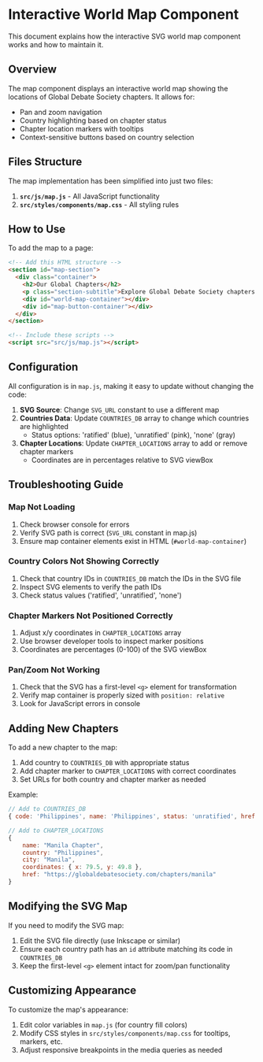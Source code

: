 # Interactive World Map Component

This document explains how the interactive SVG world map component works and how to maintain it.

## Overview

The map component displays an interactive world map showing the locations of Global Debate Society chapters. It allows for:

- Pan and zoom navigation
- Country highlighting based on chapter status
- Chapter location markers with tooltips
- Context-sensitive buttons based on country selection

## Files Structure

The map implementation has been simplified into just two files:

1. **`src/js/map.js`** - All JavaScript functionality
2. **`src/styles/components/map.css`** - All styling rules

## How to Use

To add the map to a page:

```html
<!-- Add this HTML structure -->
<section id="map-section">
  <div class="container">
    <h2>Our Global Chapters</h2>
    <p class="section-subtitle">Explore Global Debate Society chapters around the world</p>
    <div id="world-map-container"></div>
    <div id="map-button-container"></div>
  </div>
</section>

<!-- Include these scripts -->
<script src="src/js/map.js"></script>
```

## Configuration

All configuration is in `map.js`, making it easy to update without changing the code:

1. **SVG Source**: Change `SVG_URL` constant to use a different map
2. **Countries Data**: Update `COUNTRIES_DB` array to change which countries are highlighted
   - Status options: 'ratified' (blue), 'unratified' (pink), 'none' (gray)
3. **Chapter Locations**: Update `CHAPTER_LOCATIONS` array to add or remove chapter markers
   - Coordinates are in percentages relative to SVG viewBox

## Troubleshooting Guide

### Map Not Loading

1. Check browser console for errors
2. Verify SVG path is correct (`SVG_URL` constant in map.js)
3. Ensure map container elements exist in HTML (`#world-map-container`)

### Country Colors Not Showing Correctly

1. Check that country IDs in `COUNTRIES_DB` match the IDs in the SVG file
2. Inspect SVG elements to verify the path IDs
3. Check status values ('ratified', 'unratified', 'none')

### Chapter Markers Not Positioned Correctly

1. Adjust x/y coordinates in `CHAPTER_LOCATIONS` array
2. Use browser developer tools to inspect marker positions
3. Coordinates are percentages (0-100) of the SVG viewBox

### Pan/Zoom Not Working

1. Check that the SVG has a first-level `<g>` element for transformation
2. Verify map container is properly sized with `position: relative`
3. Look for JavaScript errors in console

## Adding New Chapters

To add a new chapter to the map:

1. Add country to `COUNTRIES_DB` with appropriate status
2. Add chapter marker to `CHAPTER_LOCATIONS` with correct coordinates
3. Set URLs for both country and chapter marker as needed

Example:

```javascript
// Add to COUNTRIES_DB
{ code: 'Philippines', name: 'Philippines', status: 'unratified', href: 'https://globaldebatesociety.com' }

// Add to CHAPTER_LOCATIONS
{
    name: "Manila Chapter",
    country: "Philippines",
    city: "Manila",
    coordinates: { x: 79.5, y: 49.8 },
    href: "https://globaldebatesociety.com/chapters/manila"
}
```

## Modifying the SVG Map

If you need to modify the SVG map:

1. Edit the SVG file directly (use Inkscape or similar)
2. Ensure each country path has an `id` attribute matching its code in `COUNTRIES_DB`
3. Keep the first-level `<g>` element intact for zoom/pan functionality

## Customizing Appearance

To customize the map's appearance:

1. Edit color variables in `map.js` (for country fill colors)
2. Modify CSS styles in `src/styles/components/map.css` for tooltips, markers, etc.
3. Adjust responsive breakpoints in the media queries as needed
